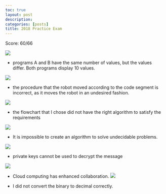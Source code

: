 ```yaml
---
toc: true
layout: post
description:
categories: [posts]
title: 2018 Practice Exam
---
```


Score: 60/66

![](https://media.discordapp.net/attachments/776200516840456232/1098352673910173876/image.png?width=893&height=606)

- programs A and B have the same number of values, but the values differ. Both programs display 10 values.

![](https://media.discordapp.net/attachments/776200516840456232/1098354058999382127/image.png?width=1012&height=606)

- the procedure that the robot moved according to the code segment is incorrect, as it moves the robot in an undesired fashion.

![](https://media.discordapp.net/attachments/776200516840456232/1098355885962690702/image.png?width=877&height=606)

- the flowchart that I chose did not have the right algorithm to satisfy the requirements

![](https://media.discordapp.net/attachments/776200516840456232/1098357026385576037/image.png?width=1031&height=606)

- It is impossible to create an algorithm to solve undecidable problems.

![](https://media.discordapp.net/attachments/776200516840456232/1098358124462747690/image.png?width=1053&height=606)

- private keys cannot be used to decrypt the message

![](https://media.discordapp.net/attachments/776200516840456232/1098358767223054496/image.png?width=1123&height=606)

- Cloud computing has enhanced collaboration.
![](https://media.discordapp.net/attachments/776200516840456232/1102695434637541406/image.png?width=1133&height=606)

- I did not convert the binary to decimal correctly.